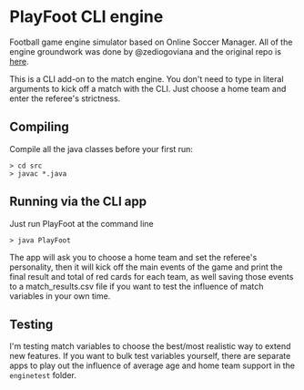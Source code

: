 # PlayFoot CLI engine

Football game engine simulator based on Online Soccer Manager. All of the engine groundwork was done by @zediogoviana and the original repo is [here](https://github.com/zediogoviana/soccer-simulation-engine). 

This is a CLI add-on to the match engine. You don't need to type in literal arguments to kick off a match with the CLI. Just choose a home team and enter the referee's strictness.

## Compiling

Compile all the java classes before your first run:

```
> cd src 
> javac *.java

```

## Running via the CLI app

Just run PlayFoot at the command line

```
> java PlayFoot
```

The app will ask you to choose a home team and set the referee's personality, then it will kick off the main events of the game and print the final result and total of red cards for each team, as well saving those events to a match_results.csv file if you want to test the influence of match variables in your own time.

## Testing

I'm testing match variables to choose the best/most realistic way to extend new features. If you want to bulk test variables yourself, there are separate apps to play out the influence of average age and home team support in the `enginetest` folder.

